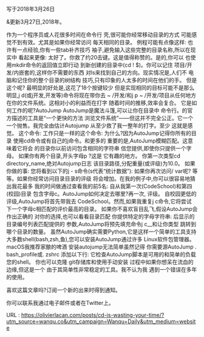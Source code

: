  
 写于2018年3月26日 
  
 &更新3月27日,2018年。 
  
  
  
  
  
  
 作为一个程序员或人花很多时间在命令行 
 壳,很可能你经常移动目录的方式 
 可能感觉不到有效。尤其是如果你经常访问 
 每天相同的目录。 
 例程可能有点像这样: 
 也许有一点经验,你有一些tab补齐技巧 
 袖子,避免输入这些完整的目录名称,所以在现实中 
 看起来更像: 
 太好了。你救了约20击键。这是值得称赞的。是的,你可以 
 也使用mkdir命令的返回值立即行动 
 到新创建的目录中(cd ! $)。你可以记住 
 项目/开发/内嵌套的,这样你不需要的东西 
 对ls来找到自己的方向。现实情况是,人们不 
 电脑和记住你的整个目录的树结构 
 技巧,只有印象的人太多的时间在他们的手。 
 但是这个呢? 
 最明显的好处是,这花了18个按键较少 
 但是实现相同的目标可能不是那么明显,j 
 d(或j开发,开发等)命令将现在带你去 
 ~ /开发/和j p ~ /开发/项目从任何地方 
 在你的文件系统。这相对小的利益而在打字 
 随着时间的推移,效率会复合。 
 它是如何工作的呢?AutoJump 
 AutoJump是魔法斗篷,可以让你在目录中 
 命令行。的官方描述的工具是“一个更快的方法 
 浏览文件系统”——但这并不完全公正。它一个 
 一个抛售。我完全由估计Autojump 
 从至少救了我一整年的打字。至少 
 这就是感觉。 
 这个命令: 
 工作只是一样的这个命令: 
 为什么?因为AutoJump记得你所有的目录 
 使用cd命令或有自己的j命令。和更多的 
 重要的是,AutoJump模糊匹配。这意味着它将会 
 的目录你以前访问包含相同的字符串 
 信您提供,即使你只提供一个字母。 
 如果你有两个目录,开头字母p ?这是 
 它有趣的地方。 
 你第一次类型cd directory_name,绝对Autojump日志 
 该目录路径,分配重量(或评级)为10.0。 
 如果你做的事: 
 您将看到以下的j - s命令(s代表“统计数据”): 
 如果你再次访问/ var呢? 
 等等。如果你经常访问目录目录的评级 
 将会增加。在我的例子中,你可以很容易地猜出我花最多 
 我的时间做通过查看我的前5名: 
 自从我第一次(CodeSchool)和第四(校园)目录 
 包含字母c。AutoJump如何决定去哪里?再一次, 
 评级。 
 自校园更低的评级,AutoJump将首先带我去 
 CodeSchool。然而,如果我重复j c命令,它将尝试 
 下一个字母c相匹配的评价最高的目录。 
 如果你不喜欢盲目乱飞,假设AutoJump会作出正确的 
 对你的选择,也可以看看目录匹配 
 你提供特定的字母字符串: 
 后显示的目录编号列表匹配提供的 
 参数,AutoJump将预先填充命令j c__和让你类型 
 跳转到哪个目录的数量。 
 虽然AutoJump确实需要Python,它是这样一个简单的工具支持 
 大多数shell(bash,zsh,鱼),您可以安装AutoJump通过许多 
 Linux软件包管理器。macOS我推荐家酿的啤酒 
 安装autojump无法简单虽然记得 
 你需要源AutoJump . bash_profile或. zshrc 
 添加以下行: 
 它检查AutoJump脚本是可用的和简单的负载 
 您的shell。 
 你也可以克隆 
 git存储库和使用手动安装 
 过程中如果你想呆在流血的边缘,但这是一个 
 由于其简单性非常稳定的工具。我不认为我 
 遇到一个错误在多年的使用。 
  
 喜欢这篇文章吗?订阅一个新的出来时得到通知。 
  
 你可以联系我通过电子邮件或者在Twitter上。 
  
   
  URL : https://olivierlacan.com/posts/cd-is-wasting-your-time/?utm_source=wanqu.co&utm_campaign=Wanqu+Daily&utm_medium=website